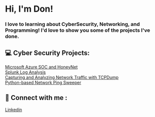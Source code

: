 <h1>Hi, I'm Don!
<h3>I love to learning about CyberSecurity, Networking, and Programming! I'd love to show you some of the projects I've done.</h3>

<h2> 💻 Cyber Security Projects:</h2>
<a href="https://github.com/DonDon693/Microsoft-Azure-SOC-and-HoneyNet"> Microsoft Azure SOC and HoneyNet <br /></a>
<a href="https://docs.google.com/presentation/d/1vZUqXOVA5twxAbmjq6wKguAbiWddZAxbsu4MOyWbjzo/edit?usp=sharing"> Splunk Log Analysis <br /></a>
<a href="https://docs.google.com/document/d/1LnW-_VE5rBaXdLZssQu0ROdWrGmsRQIvpuvlgwCBSRY/edit?usp=sharing"> Capturing and Analyzing Network Traffic with TCPDump <br /></a>
<a href="https://github.com/DonDon693/Python-Based-Network-Ping-Sweeper/tree/main"> Python-based Network Ping Sweeper <br /></a>
<h2> 🤳 Connect with me :</h2>
  <a href="https://www.linkedin.com/in/donatoleal369/"> Linkedin</a>
